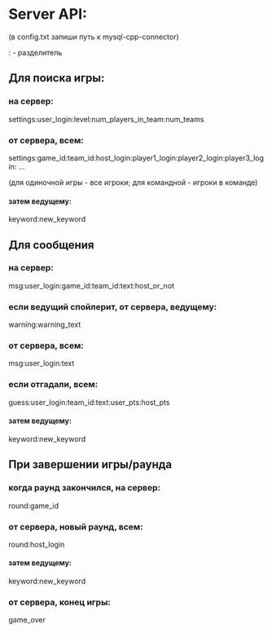 # Server API:

(в config.txt запиши путь к mysql-cpp-connector)

: - разделитель

## Для поиска игры:

### на сервер:

settings:user_login:level:num_players_in_team:num_teams

### от сервера, всем:

settings:game_id:team_id:host_login:player1_login:player2_login:player3_login: ...

(для одиночной игры - все игроки; для командной - игроки в команде)

#### затем ведущему:

keyword:new_keyword

## Для сообщения

### на сервер:

msg:user_login:game_id:team_id:text:host_or_not

### если ведущий спойлерит, от сервера, ведущему:

warning:warning_text

### от сервера, всем:

msg:user_login:text

### если отгадали, всем:

guess:user_login:team_id:text:user_pts:host_pts

#### затем ведущему:

keyword:new_keyword

## При завершении игры/раунда

### когда раунд закончился, на сервер:

round:game_id

### от сервера, новый раунд, всем:

round:host_login

#### затем ведущему:

keyword:new_keyword

### от сервера, конец игры:

game_over
